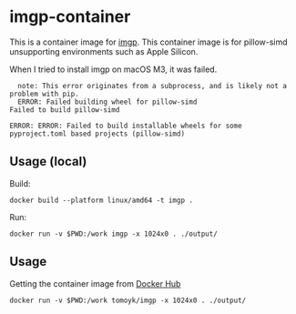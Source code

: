 # imgp-container

This is a container image for [imgp](https://github.com/jarun/imgp).
This container image is for pillow-simd unsupporting environments such as Apple Silicon.

When I tried to install imgp on macOS M3, it was failed.

```
  note: This error originates from a subprocess, and is likely not a problem with pip.
  ERROR: Failed building wheel for pillow-simd
Failed to build pillow-simd

ERROR: ERROR: Failed to build installable wheels for some pyproject.toml based projects (pillow-simd)
```

## Usage (local)

Build:

```
docker build --platform linux/amd64 -t imgp .
```

Run:

```
docker run -v $PWD:/work imgp -x 1024x0 . ./output/
```

## Usage

Getting the container image from [Docker Hub](https://hub.docker.com/repository/docker/tomoyk/imgp/general)

```
docker run -v $PWD:/work tomoyk/imgp -x 1024x0 . ./output/
```
